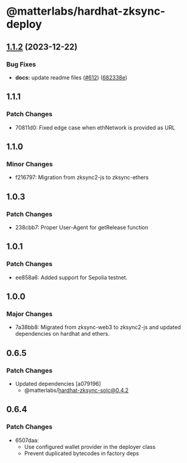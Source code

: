 # @matterlabs/hardhat-zksync-deploy

## [1.1.2](https://github.com/matter-labs/hardhat-zksync/compare/@matterlabs/hardhat-zksync-deploy@1.1.1...@matterlabs/hardhat-zksync-deploy-v1.1.2) (2023-12-22)


### Bug Fixes

* **docs:** update readme files ([#612](https://github.com/matter-labs/hardhat-zksync/issues/612)) ([682338e](https://github.com/matter-labs/hardhat-zksync/commit/682338e60f52021206325ff6eeec2c394a118642))

## 1.1.1

### Patch Changes

- 70811d0: Fixed edge case when ethNetwork is provided as URL

## 1.1.0

### Minor Changes

- f216797: Migration from zksync2-js to zksync-ethers

## 1.0.3

### Patch Changes

- 238cbb7: Proper User-Agent for getRelease function

## 1.0.1

### Patch Changes

- ee858a6: Added support for Sepolia testnet.

## 1.0.0

### Major Changes

- 7a38bb8: Migrated from zksync-web3 to zksync2-js and updated dependencies on hardhat and ethers.

## 0.6.5

### Patch Changes

- Updated dependencies [a079196]
  - @matterlabs/hardhat-zksync-solc@0.4.2

## 0.6.4

### Patch Changes

- 6507daa:
  - Use configured wallet provider in the deployer class
  - Prevent duplicated bytecodes in factory deps
